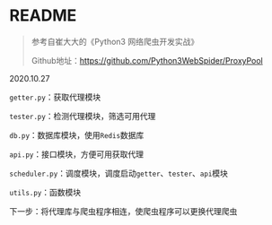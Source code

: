 # README

> 参考自崔大大的《Python3 网络爬虫开发实战》
>
> Github地址：https://github.com/Python3WebSpider/ProxyPool

2020.10.27

`getter.py`：获取代理模块

`tester.py`：检测代理模块，筛选可用代理

`db.py`：数据库模块，使用`Redis`数据库

`api.py`：接口模块，方便可用获取代理

`scheduler.py`：调度模块，调度启动`getter`、`tester`、`api`模块

`utils.py`：函数模块

下一步：将代理库与爬虫程序相连，使爬虫程序可以更换代理爬虫